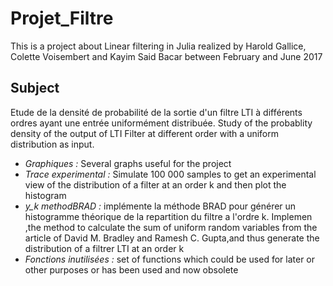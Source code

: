 ﻿# Projet_Filtre

This is a project about Linear filtering in Julia realized by Harold Gallice, Colette Voisembert and Kayim Said Bacar between February and June 2017
## Subject
Etude de la densité de probabilité de la sortie d'un filtre LTI à différents ordres ayant une entrée uniformément distribuée.
Study of the probablity density of the output of LTI Filter at different order with a uniform distribution as input.
* *Graphiques :* Several graphs useful for the project
* *Trace experimental :* Simulate 100 000 samples to get an experimental view of the distribution of a filter at an order k and then plot the histogram
* *y_k methodBRAD :* implémente la méthode BRAD pour générer un histogramme théorique de la repartition du filtre a l'ordre k.
Implemen ,the method to calculate the sum of uniform random variables from the article of David M. Bradley and Ramesh C. Gupta,and thus  generate  the distribution of a filtrer LTI at an order k
* *Fonctions inutilisées :* set of functions which could be used for later or other purposes or has been used and now obsolete
